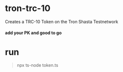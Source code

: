 # tron-trc-10
Creates a TRC-10 Token on the Tron Shasta Testnetwork

#### add your PK and good to go

# run
> npx ts-node token.ts
